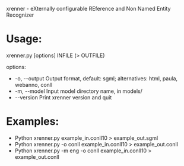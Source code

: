 xrenner - eXternally configurable REference and Non Named Entity Recognizer

Usage: 
========
xrenner.py [options] INFILE (> OUTFILE)

options:
  * -o, --output	Output format, default: sgml; alternatives: html, paula, webanno, conll
  * -m, --model	Input model directory name, in models/
  * --version	Print xrenner version and quit

Examples:
========
  * Python xrenner.py example_in.conll10 > example_out.sgml
  * Python xrenner.py -o conll example_in.conll10 > example_out.conll
  * Python xrenner.py -m eng -o conll example_in.conll10 > example_out.conll